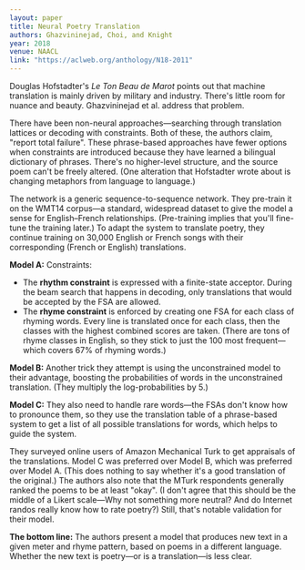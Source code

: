 ```yaml
---
layout: paper
title: Neural Poetry Translation
authors: Ghazvininejad, Choi, and Knight
year: 2018
venue: NAACL
link: "https://aclweb.org/anthology/N18-2011"
---
```


Douglas Hofstadter's *Le Ton Beau de Marot* points out that machine translation is mainly driven by military and industry. There's little room for nuance and beauty. Ghazvininejad et al. address that problem.

<!--more-->

There have been non-neural approaches—searching through translation lattices or decoding with constraints. Both of these, the authors claim, "report total failure". These phrase-based approaches have fewer options when constraints are introduced because they have learned a bilingual dictionary of phrases. There's no higher-level structure, and the source poem can't be freely altered. (One alteration that Hofstadter wrote about is changing metaphors from language to language.)

The network is a generic sequence-to-sequence network. They pre-train it on the WMT14 corpus—a standard, widespread dataset to give the model a sense for English–French relationships. (Pre-training implies that you'll fine-tune the training later.) To adapt the system to translate poetry, they continue training on 30,000 English or French songs with their corresponding (French or English) translations. 

**Model A:** Constraints:

- The **rhythm constraint** is expressed with a finite-state acceptor. During the beam search that happens in decoding, only translations that would be accepted by the FSA are allowed.
- The **rhyme constraint** is enforced by creating one FSA for each class of rhyming words. Every line is translated once for each class, then the classes with the highest combined scores are taken. (There are tons of rhyme classes in English, so they stick to just the 100 most frequent—which covers 67% of rhyming words.)

**Model B:** Another trick they attempt is using the unconstrained model to their advantage, boosting the probabilities of words in the unconstrained translation. (They multiply the log-probabilities by 5.)

**Model C:** They also need to handle rare words—the FSAs don't know how to pronounce them, so they use the translation table of a phrase-based system to get a list of all possible translations for words, which helps to guide the system. 

They surveyed online users of Amazon Mechanical Turk to get appraisals of the translations. Model C was preferred over Model B, which was preferred over Model A. (This does nothing to say whether it's a good translation of the original.) The authors also note that the MTurk respondents generally ranked the poems to be at least "okay". (I don't agree that this should be the middle of a Likert scale—Why not something more neutral? And do Internet randos really know how to rate poetry?) Still, that's notable validation for their model.

**The bottom line:** The authors present a model that produces new text in a given meter and rhyme pattern, based on poems in a different language. Whether the new text is poetry—or is a translation—is less clear.
